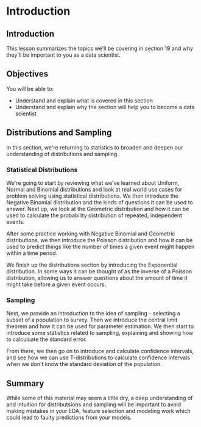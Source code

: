 
# Introduction

## Introduction
This lesson summarizes the topics we'll be covering in section 19 and why they'll be important to you as a data scientist.

## Objectives
You will be able to:
* Understand and explain what is covered in this section
* Understand and explain why the section will help you to become a data scientist

## Distributions and Sampling

In this section, we're returning to statistics to broaden and deepen our understanding of distributions and sampling.

### Statistical Distributions

We're going to start by reviewing what we've learned about Uniform, Normal and Binomial distributions and look at real world use cases for problem solving using statistical distributions. We then introduce the Negative Binomial distribution and the kinds of questions it can be used to answer. Next up, we look at the Geometric distribution and how it can be used to calculate the probability distribution of repeated, independent events. 

After some practice working with Negative Binomial and Geometric distributions, we then introduce the Poisson distribution and how it can be used to predict things like the number of times a given event might happen within a time period.

We finish up the distributions section by introducing the Exponential distribution. In some ways it can be thought of as the inverse of a Poisson distribution, allowing us to answer questions about the amount of time it might take before a given event occurs.

### Sampling

Next, we provide an introduction to the idea of sampling - selecting a subset of a population to survey. Then we introduce the central limit theorem and how it can be used for parameter estimation. We then start to introduce some statistics related to sampling, explaining and showing how to calculuate the standard error.

From there, we then go on to introduce and calculate confidence intervals, and see how we can use T-distributions to calculate confidence intervals when we don't know the standard deviation of the population.


## Summary

While some of this material may seem a little dry, a deep understanding of and intuition for distributsions and sampling will be important to avoid making mistakes in your EDA, feature selection and modeling work which could lead to faulty predictions from your models.

